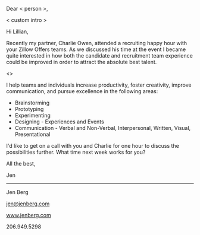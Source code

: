 Dear < person >,

< custom intro >

Hi Lillian,

Recently my partner, Charlie Owen, attended a recruiting happy hour with your Zillow Offers teams. As we discussed his time at the event I became quite interested in how both the candidate and recruitment team experience could be improved in order to attract the absolute best talent.

<>

I help teams and individuals increase productivity, foster creativity, improve communication, and pursue excellence in the following areas:

* Brainstorming
* Prototyping
* Experimenting
* Designing - Experiences and Events
* Communication - Verbal and Non-Verbal, Interpersonal, Written, Visual, Presentational

I'd like to get on a call with you and Charlie for one hour to discuss the possibilities further. What time next week works for you?

All the best,

Jen
- - -
Jen Berg

jen@jenberg.com

www.jenberg.com

206.949.5298
